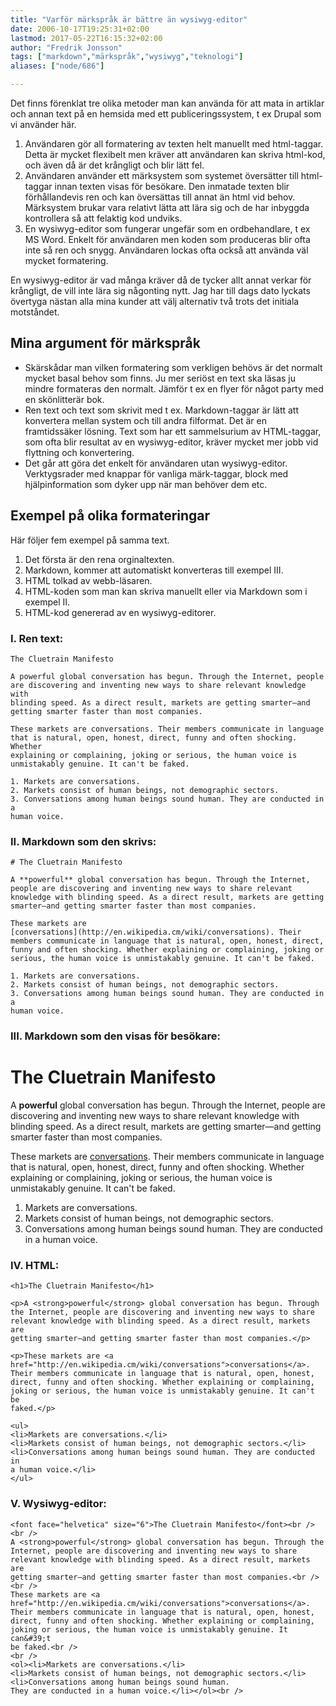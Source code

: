 ```yaml
---
title: "Varför märkspråk är bättre än wysiwyg-editor"
date: 2006-10-17T19:25:31+02:00
lastmod: 2017-05-22T16:15:32+02:00
author: "Fredrik Jonsson"
tags: ["markdown","märkspråk","wysiwyg","teknologi"]
aliases: ["node/686"]

---
```




Det finns förenklat tre olika metoder man kan använda för att mata in artiklar och annan text på en hemsida med ett publiceringssystem, t ex Drupal som vi använder här.

1. Användaren gör all formatering av texten helt manuellt med html-taggar. Detta är mycket flexibelt men kräver att användaren kan skriva html-kod, och även då är det krångligt och blir lätt fel.
2. Användaren använder ett märksystem som systemet översätter till html-taggar innan texten visas för besökare. Den inmatade texten blir förhållandevis ren och kan översättas till annat än html vid behov. Märksystem brukar vara relativt lätta att lära sig och de har inbyggda kontrollera så att felaktig kod undviks.
3. En wysiwyg-editor som fungerar ungefär som en ordbehandlare, t ex MS Word. Enkelt för användaren men koden som produceras blir ofta inte så ren och snygg. Användaren lockas ofta också att använda väl mycket formatering.

En wysiwyg-editor är vad många kräver då de tycker allt annat verkar för krångligt, de vill inte lära sig någonting nytt. Jag har till dags dato lyckats övertyga nästan alla mina kunder att välj alternativ två trots det initiala motståndet.


## Mina argument för märkspråk

* Skärskådar man vilken formatering som verkligen behövs är det normalt mycket basal behov som finns. Ju mer seriöst en text ska läsas ju mindre formateras den normalt. Jämför t ex en flyer för något party med en skönlitterär bok.
* Ren text och text som skrivit med t ex. Markdown-taggar är lätt att konvertera mellan system och till andra filformat. Det är en framtidssäker lösning. Text som har ett sammelsurium av HTML-taggar, som ofta blir resultat av en wysiwyg-editor, kräver mycket mer jobb vid flyttning och konvertering.
* Det går att göra det enkelt för användaren utan wysiwyg-editor. Verktygsrader med knappar för vanliga märk-taggar, block med hjälpinformation som dyker upp när man behöver dem etc.

## Exempel på olika formateringar

Här följer fem exempel på samma text.

1. Det första är den rena orginaltexten. 
2. Markdown, kommer att automatiskt konverteras till exempel III. 
3. HTML tolkad av webb-läsaren.
4. HTML-koden som man kan skriva manuellt eller via Markdown som i exempel II.
5. HTML-kod genererad av en wysiwyg-editorer.

### I. Ren text:

    The Cluetrain Manifesto

    A powerful global conversation has begun. Through the Internet, people
    are discovering and inventing new ways to share relevant knowledge with
    blinding speed. As a direct result, markets are getting smarter—and
    getting smarter faster than most companies.

    These markets are conversations. Their members communicate in language
    that is natural, open, honest, direct, funny and often shocking. Whether
    explaining or complaining, joking or serious, the human voice is
    unmistakably genuine. It can't be faked.

    1. Markets are conversations.
    2. Markets consist of human beings, not demographic sectors.
    3. Conversations among human beings sound human. They are conducted in a
    human voice.


### II. Markdown som den skrivs:

    # The Cluetrain Manifesto

    A **powerful** global conversation has begun. Through the Internet,
    people are discovering and inventing new ways to share relevant
    knowledge with blinding speed. As a direct result, markets are getting
    smarter—and getting smarter faster than most companies.

    These markets are
    [conversations](http://en.wikipedia.cm/wiki/conversations). Their
    members communicate in language that is natural, open, honest, direct,
    funny and often shocking. Whether explaining or complaining, joking or
    serious, the human voice is unmistakably genuine. It can't be faked.

    1. Markets are conversations.
    2. Markets consist of human beings, not demographic sectors.
    3. Conversations among human beings sound human. They are conducted in a
    human voice.

### III. Markdown som den visas för besökare:

# The Cluetrain Manifesto

A **powerful** global conversation has begun. Through the Internet, people are discovering and inventing new ways to share relevant knowledge with blinding speed. As a direct result, markets are getting smarter—and getting smarter faster than most companies.

These markets are [conversations](http://en.wikipedia.cm/wiki/conversations). Their members communicate in language that is natural, open, honest, direct, funny and often shocking. Whether explaining or complaining, joking or serious, the human voice is unmistakably genuine. It can't be faked.

1. Markets are conversations.
2. Markets consist of human beings, not demographic sectors.
3. Conversations among human beings sound human. They are conducted in a human voice.


### IV. HTML:

    <h1>The Cluetrain Manifesto</h1>

    <p>A <strong>powerful</strong> global conversation has begun. Through
    the Internet, people are discovering and inventing new ways to share
    relevant knowledge with blinding speed. As a direct result, markets are
    getting smarter—and getting smarter faster than most companies.</p>

    <p>These markets are <a
    href="http://en.wikipedia.cm/wiki/conversations">conversations</a>.
    Their members communicate in language that is natural, open, honest,
    direct, funny and often shocking. Whether explaining or complaining,
    joking or serious, the human voice is unmistakably genuine. It can't be
    faked.</p>

    <ul>
    <li>Markets are conversations.</li>
    <li>Markets consist of human beings, not demographic sectors.</li>
    <li>Conversations among human beings sound human. They are conducted in
    a human voice.</li>
    </ul>


### V. Wysiwyg-editor:

    <font face="helvetica" size="6">The Cluetrain Manifesto</font><br />
    <br />
    A <strong>powerful</strong> global conversation has begun. Through the
    Internet, people are discovering and inventing new ways to share
    relevant knowledge with blinding speed. As a direct result, markets are
    getting smarter—and getting smarter faster than most companies.<br />
    <br />
    These markets are <a
    href="http://en.wikipedia.cm/wiki/conversations">conversations</a>.
    Their members communicate in language that is natural, open, honest,
    direct, funny and often shocking. Whether explaining or complaining,
    joking or serious, the human voice is unmistakably genuine. It can&#39;t
    be faked.<br />
    <br />
    <ol><li>Markets are conversations.</li>
    <li>Markets consist of human beings, not demographic sectors.</li>
    <li>Conversations among human beings sound human. 
    They are conducted in a human voice.</li></ol><br />



